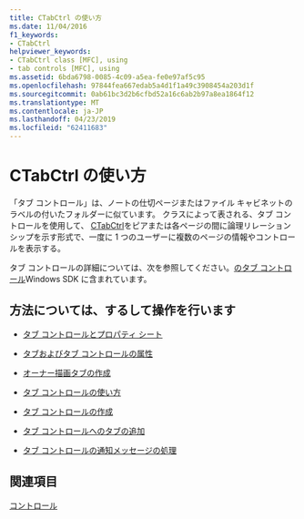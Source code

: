 ```yaml
---
title: CTabCtrl の使い方
ms.date: 11/04/2016
f1_keywords:
- CTabCtrl
helpviewer_keywords:
- CTabCtrl class [MFC], using
- tab controls [MFC], using
ms.assetid: 6bda6798-0085-4c09-a5ea-fe0e97af5c95
ms.openlocfilehash: 97844fea667edab5a4d1f1a49c3908454a203d1f
ms.sourcegitcommit: 0ab61bc3d2b6cfbd52a16c6ab2b97a8ea1864f12
ms.translationtype: MT
ms.contentlocale: ja-JP
ms.lasthandoff: 04/23/2019
ms.locfileid: "62411683"
---
```

# <a name="using-ctabctrl"></a>CTabCtrl の使い方

「タブ コントロール」は、ノートの仕切ページまたはファイル キャビネットのラベルの付いたフォルダーに似ています。 クラスによって表される、タブ コントロールを使用して、 [CTabCtrl](../mfc/reference/ctabctrl-class.md)をピアまたは各ページの間に論理リレーションシップを示す形式で、一度に 1 つのユーザーに複数のページの情報やコントロールを表示する。

タブ コントロールの詳細については、次を参照してください。[のタブ コントロール](/windows/desktop/Controls/tab-controls)Windows SDK に含まれています。

## <a name="what-do-you-want-to-know-more-about"></a>方法については、するして操作を行います

- [タブ コントロールとプロパティ シート](../mfc/tab-controls-and-property-sheets.md)

- [タブおよびタブ コントロールの属性](../mfc/tabs-and-tab-control-attributes.md)

- [オーナー描画タブの作成](../mfc/making-owner-drawn-tabs.md)

- [タブ コントロールの使い方](../mfc/working-with-a-tab-control.md)

- [タブ コントロールの作成](../mfc/creating-the-tab-control.md)

- [タブ コントロールへのタブの追加](../mfc/adding-tabs-to-a-tab-control.md)

- [タブ コントロールの通知メッセージの処理](../mfc/processing-tab-control-notification-messages.md)

## <a name="see-also"></a>関連項目

[コントロール](../mfc/controls-mfc.md)
